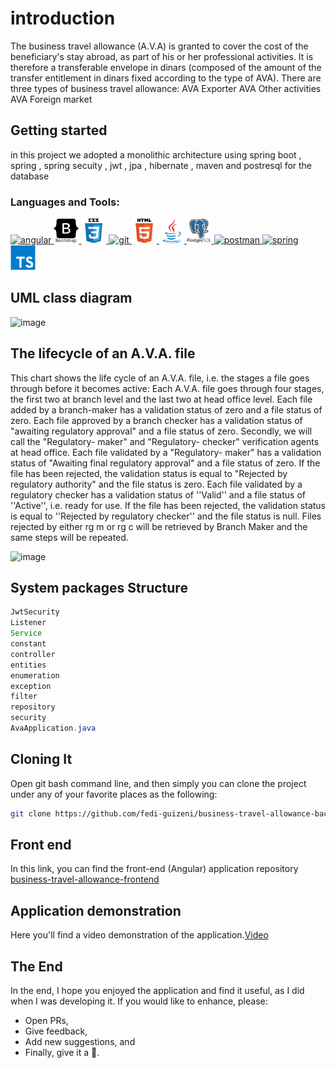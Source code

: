 # introduction 
The business travel allowance (A.V.A) is granted to cover the cost of the beneficiary's stay abroad, as part of his or her professional activities.
It is therefore a transferable envelope in dinars (composed of the amount of the transfer entitlement in dinars fixed according to the type of AVA). 
There are three types of business travel allowance: AVA Exporter AVA Other activities AVA Foreign market

## Getting started
in this project we adopted a monolithic architecture using spring boot , spring , spring secuity , jwt , jpa , hibernate , maven and postresql for the database

<h3 align="left">Languages and Tools:</h3>
<p align="left"> <a href="https://angular.io" target="_blank" rel="noreferrer"> <img src="https://angular.io/assets/images/logos/angular/angular.svg" alt="angular" width="40" height="40"/> </a> <a href="https://getbootstrap.com" target="_blank" rel="noreferrer"> <img src="https://raw.githubusercontent.com/devicons/devicon/master/icons/bootstrap/bootstrap-plain-wordmark.svg" alt="bootstrap" width="40" height="40"/> </a> <a href="https://www.w3schools.com/css/" target="_blank" rel="noreferrer"> <img src="https://raw.githubusercontent.com/devicons/devicon/master/icons/css3/css3-original-wordmark.svg" alt="css3" width="40" height="40"/> </a> <a href="https://git-scm.com/" target="_blank" rel="noreferrer"> <img src="https://www.vectorlogo.zone/logos/git-scm/git-scm-icon.svg" alt="git" width="40" height="40"/> </a> <a href="https://www.w3.org/html/" target="_blank" rel="noreferrer"> <img src="https://raw.githubusercontent.com/devicons/devicon/master/icons/html5/html5-original-wordmark.svg" alt="html5" width="40" height="40"/> </a> <a href="https://www.java.com" target="_blank" rel="noreferrer"> <img src="https://raw.githubusercontent.com/devicons/devicon/master/icons/java/java-original.svg" alt="java" width="40" height="40"/> </a> <a href="https://www.postgresql.org" target="_blank" rel="noreferrer"> <img src="https://raw.githubusercontent.com/devicons/devicon/master/icons/postgresql/postgresql-original-wordmark.svg" alt="postgresql" width="40" height="40"/> </a> <a href="https://postman.com" target="_blank" rel="noreferrer"> <img src="https://www.vectorlogo.zone/logos/getpostman/getpostman-icon.svg" alt="postman" width="40" height="40"/> </a> <a href="https://spring.io/" target="_blank" rel="noreferrer"> <img src="https://www.vectorlogo.zone/logos/springio/springio-icon.svg" alt="spring" width="40" height="40"/> </a> <a href="https://www.typescriptlang.org/" target="_blank" rel="noreferrer"> <img src="https://raw.githubusercontent.com/devicons/devicon/master/icons/typescript/typescript-original.svg" alt="typescript" width="40" height="40"/> </a> </p>

## UML class diagram 
![image](https://github.com/fedi-guizeni/business-travel-allowance-backend/assets/78599201/361ba841-9746-4cdd-b8d2-ea20098aaccc)

##  The lifecycle of an A.V.A. file
This chart shows the life cycle of an A.V.A. file, i.e. the stages a file goes through before it becomes active: 
Each A.V.A. file goes through four stages, the first two at branch level and the last two at head office level.
 Each file added by a branch-maker has a validation status of zero and a file status of zero. 
Each file approved by a branch checker has a validation status of "awaiting regulatory approval" and a file status of zero.
Secondly, we will call the "Regulatory- maker" and "Regulatory- checker" verification agents at head office.
Each file validated by a "Regulatory- maker" has a validation status of "Awaiting final regulatory approval" and a file status of zero. If the file has been rejected, the validation status is equal to "Rejected by regulatory authority" and the file status is zero. 
Each file validated by a regulatory checker has a validation status of ''Valid'' and a file status of ''Active'', i.e. ready for use. If the file has been rejected, the validation status is equal to ''Rejected by regulatory checker'' and the file status is null. 
Files rejected by either rg m or rg c will be retrieved by Branch Maker and the same steps will be repeated.

![image](https://github.com/fedi-guizeni/business-travel-allowance-backend/assets/78599201/8ecca298-3c21-4d66-adad-34ecf89a4deb)

## System packages Structure
```java
JwtSecurity
Listener
Service
constant
controller
entities
enumeration
exception
filter
repository
security
AvaApplication.java
```

## Cloning It
Open git bash command line, and then simply you can clone the project under any of your favorite places as the following:
```bash
git clone https://github.com/fedi-guizeni/business-travel-allowance-backend.git
```
## Front end 
In this link, you can find the front-end (Angular) application repository  [business-travel-allowance-frontend](https://github.com/fedi-guizeni/business-travel-allowance-frontend)

## Application demonstration
Here you'll find a video demonstration of the application.[Video](https://drive.google.com/file/d/1pOFuTJTH5MNRxAnoOjRvTn7aOX5qFDlE/view?usp=sharing)


## The End
In the end, I hope you enjoyed the application and find it useful, as I did when I was developing it. If you would like to enhance, please:
- Open PRs,
- Give feedback,
- Add new suggestions, and
- Finally, give it a 🌟.




